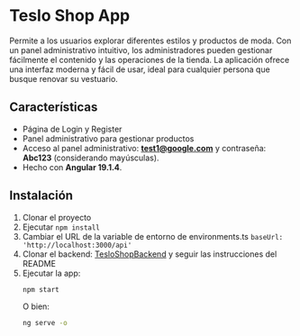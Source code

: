 # Teslo Shop App

Permite a los usuarios explorar diferentes estilos y productos de moda. Con un panel administrativo intuitivo, los administradores pueden gestionar fácilmente el contenido y las operaciones de la tienda. La aplicación ofrece una interfaz moderna y fácil de usar, ideal para cualquier persona que busque renovar su vestuario.

## Características

- Página de Login y Register
- Panel administrativo para gestionar productos
- Acceso al panel administrativo: **test1@google.com** y contraseña: **Abc123** (considerando mayúsculas).
- Hecho con **Angular 19.1.4**.

## Instalación

1. Clonar el proyecto
2. Ejecutar ```npm install```
3. Cambiar el URL de la variable de entorno de environments.ts  ```baseUrl: 'http://localhost:3000/api'```
4. Clonar el backend: [TesloShopBackend](https://github.com/PabloCopes86/TesloShopBackend) y seguir las instrucciones del README
5. Ejecutar la app:
   ```bash
   npm start
   ```
   O bien:
   ```bash
   ng serve -o
   ```
